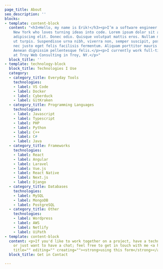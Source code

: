 ```yaml
---
page_title: About
seo_description: ''
blocks:
- template: content-block
  content: "<h3>Hello, my name is Erik!</h3><p>I’m a software engineer based in upstate
    New York who loves turning ideas into code. Lorem ipsum dolor sit amet, consectetuer
    adipiscing elit. Donec odio. Quisque volutpat mattis eros. Nullam malesuada erat
    ut turpis. Suspendisse urna nibh, viverra non, semper suscipit, posuere a, pede.</p><p>Donec
    nec justo eget felis facilisis fermentum. Aliquam porttitor mauris sit amet orci.
    Aenean dignissim pellentesque felis.</p><p>I currently work full-time as a developer
    at Troy Web Consulting in Troy, NY.</p>"
  block_title: ''
- template: technology-block
  block_title: Technologies I Use
  category:
  - category_title: Everyday Tools
    technologies:
    - label: VS Code
    - label: Docker
    - label: Cyberduck
    - label: GitKraken
  - category_title: Programming Languages
    technologies:
    - label: Javascript
    - label: Typescript
    - label: PHP
    - label: Python
    - label: C++
    - label: C#
    - label: Java
  - category_title: Frameworks
    technologies:
    - label: React
    - label: Angular
    - label: Laravel
    - label: Vue.js
    - label: React Native
    - label: Next.js
    - label: Django
  - category_title: Databases
    technologies:
    - label: MySQL
    - label: MongoDB
    - label: PostgreSQL
  - category_title: Other
    technologies:
    - label: Wordpress
    - label: AWS
    - label: Netlify
    - label: UiPath
- template: content-block
  content: <p>If you'd like to work together on a project, have a technical question,
    or just want to have a chat; feel free to get in touch with me <a href="/contact"
    title="" editing="" creating=""><strong>using this form</strong></a>.</p>
  block_title: Get in Contact

---
```

